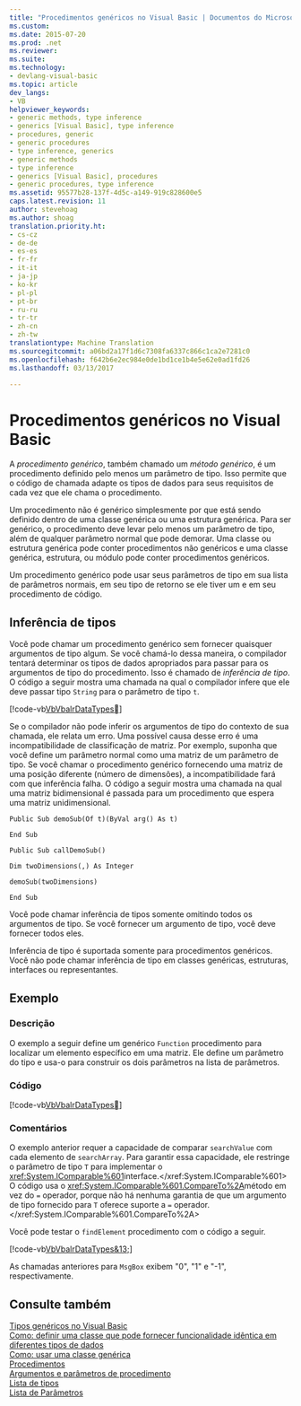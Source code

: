 ```yaml
---
title: "Procedimentos genéricos no Visual Basic | Documentos do Microsoft"
ms.custom: 
ms.date: 2015-07-20
ms.prod: .net
ms.reviewer: 
ms.suite: 
ms.technology:
- devlang-visual-basic
ms.topic: article
dev_langs:
- VB
helpviewer_keywords:
- generic methods, type inference
- generics [Visual Basic], type inference
- procedures, generic
- generic procedures
- type inference, generics
- generic methods
- type inference
- generics [Visual Basic], procedures
- generic procedures, type inference
ms.assetid: 95577b28-137f-4d5c-a149-919c828600e5
caps.latest.revision: 11
author: stevehoag
ms.author: shoag
translation.priority.ht:
- cs-cz
- de-de
- es-es
- fr-fr
- it-it
- ja-jp
- ko-kr
- pl-pl
- pt-br
- ru-ru
- tr-tr
- zh-cn
- zh-tw
translationtype: Machine Translation
ms.sourcegitcommit: a06bd2a17f1d6c7308fa6337c866c1ca2e7281c0
ms.openlocfilehash: f642b6e2ec984e0de1bd1ce1b4e5e62e0ad1fd26
ms.lasthandoff: 03/13/2017

---
```

# <a name="generic-procedures-in-visual-basic"></a>Procedimentos genéricos no Visual Basic
A *procedimento genérico*, também chamado um *método genérico*, é um procedimento definido pelo menos um parâmetro de tipo. Isso permite que o código de chamada adapte os tipos de dados para seus requisitos de cada vez que ele chama o procedimento.  
  
 Um procedimento não é genérico simplesmente por que está sendo definido dentro de uma classe genérica ou uma estrutura genérica. Para ser genérico, o procedimento deve levar pelo menos um parâmetro de tipo, além de qualquer parâmetro normal que pode demorar. Uma classe ou estrutura genérica pode conter procedimentos não genéricos e uma classe genérica, estrutura, ou módulo pode conter procedimentos genéricos.  
  
 Um procedimento genérico pode usar seus parâmetros de tipo em sua lista de parâmetros normais, em seu tipo de retorno se ele tiver um e em seu procedimento de código.  
  
## <a name="type-inference"></a>Inferência de tipos  
 Você pode chamar um procedimento genérico sem fornecer quaisquer argumentos de tipo algum. Se você chamá-lo dessa maneira, o compilador tentará determinar os tipos de dados apropriados para passar para os argumentos de tipo do procedimento. Isso é chamado de *inferência de tipo*. O código a seguir mostra uma chamada na qual o compilador infere que ele deve passar tipo `String` para o parâmetro de tipo `t`.  
  
 [!code-vb[VbVbalrDataTypes&#15;](../../../../visual-basic/language-reference/data-types/codesnippet/VisualBasic/generic-procedures_1.vb)]  
  
 Se o compilador não pode inferir os argumentos de tipo do contexto de sua chamada, ele relata um erro. Uma possível causa desse erro é uma incompatibilidade de classificação de matriz. Por exemplo, suponha que você define um parâmetro normal como uma matriz de um parâmetro de tipo. Se você chamar o procedimento genérico fornecendo uma matriz de uma posição diferente (número de dimensões), a incompatibilidade fará com que inferência falha. O código a seguir mostra uma chamada na qual uma matriz bidimensional é passada para um procedimento que espera uma matriz unidimensional.  
  
 `Public Sub demoSub(Of t)(ByVal arg() As t)`  
  
 `End Sub`  
  
 `Public Sub callDemoSub()`  
  
 `Dim twoDimensions(,) As Integer`  
  
 `demoSub(twoDimensions)`  
  
 `End Sub`  
  
 Você pode chamar inferência de tipos somente omitindo todos os argumentos de tipo. Se você fornecer um argumento de tipo, você deve fornecer todos eles.  
  
 Inferência de tipo é suportada somente para procedimentos genéricos. Você não pode chamar inferência de tipo em classes genéricas, estruturas, interfaces ou representantes.  
  
## <a name="example"></a>Exemplo  
  
### <a name="description"></a>Descrição  
 O exemplo a seguir define um genérico `Function` procedimento para localizar um elemento específico em uma matriz. Ele define um parâmetro do tipo e usa-o para construir os dois parâmetros na lista de parâmetros.  
  
### <a name="code"></a>Código  
 [!code-vb[VbVbalrDataTypes&#14;](../../../../visual-basic/language-reference/data-types/codesnippet/VisualBasic/generic-procedures_2.vb)]  
  
### <a name="comments"></a>Comentários  
 O exemplo anterior requer a capacidade de comparar `searchValue` com cada elemento de `searchArray`. Para garantir essa capacidade, ele restringe o parâmetro de tipo `T` para implementar o <xref:System.IComparable%601>interface.</xref:System.IComparable%601> O código usa o <xref:System.IComparable%601.CompareTo%2A>método em vez do `=` operador, porque não há nenhuma garantia de que um argumento de tipo fornecido para `T` oferece suporte a `=` operador.</xref:System.IComparable%601.CompareTo%2A>  
  
 Você pode testar o `findElement` procedimento com o código a seguir.  
  
 [!code-vb[VbVbalrDataTypes&13;](../../../../visual-basic/language-reference/data-types/codesnippet/VisualBasic/generic-procedures_3.vb)]  
  
 As chamadas anteriores para `MsgBox` exibem "0", "1" e "-1", respectivamente.  
  
## <a name="see-also"></a>Consulte também  
 [Tipos genéricos no Visual Basic](../../../../visual-basic/programming-guide/language-features/data-types/generic-types.md)   
 [Como: definir uma classe que pode fornecer funcionalidade idêntica em diferentes tipos de dados](../../../../visual-basic/programming-guide/language-features/data-types/how-to-define-a-class-that-can-provide-identical-functionality.md)   
 [Como: usar uma classe genérica](../../../../visual-basic/programming-guide/language-features/data-types/how-to-use-a-generic-class.md)   
 [Procedimentos](../../../../visual-basic/programming-guide/language-features/procedures/index.md)   
 [Argumentos e parâmetros de procedimento](../../../../visual-basic/programming-guide/language-features/procedures/procedure-parameters-and-arguments.md)   
 [Lista de tipos](../../../../visual-basic/language-reference/statements/type-list.md)   
 [Lista de Parâmetros](../../../../visual-basic/language-reference/statements/parameter-list.md)
